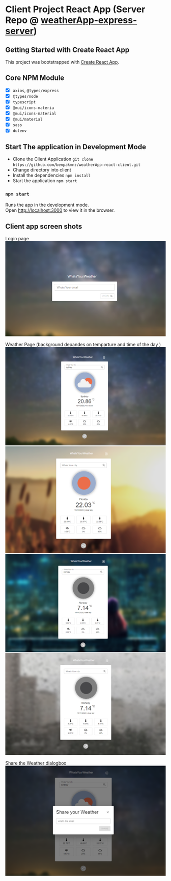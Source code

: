 # Client Project React App (Server Repo @ [weatherApp-express-server](https://github.com/benpakmnz/weatherApp-express-server))

## Getting Started with Create React App

This project was bootstrapped with [Create React App](https://github.com/facebook/create-react-app).

## Core NPM Module

- [x] `axios`, `@types/express`
- [x] `@types/node`
- [x] `typescript`
- [x] `@mui/icons-materia`
- [x] `@mui/icons-material`
- [x] `@mui/material`
- [x] `sass`
- [x] `dotenv`

## Start The application in Development Mode

- Clone the Client Application `git clone https://github.com/benpakmnz/weatherApp-react-client.git`
- Change directory into client
- Install the dependencies `npm install`
- Start the application `npm start`

### `npm start`

Runs the app in the development mode.\
Open [http://localhost:3000](http://localhost:3000) to view it in the browser.

## Client app screen shots

Login page
![Workflow](https://github.com/benpakmnz/weatherApp-react-client/blob/main/wiki/weather-screen-4.png)

Weather Page (background depandes on temparture and time of the day )
![Workflow](https://github.com/benpakmnz/weatherApp-react-client/blob/main/wiki/weather-screen-1.png)
![Workflow](https://github.com/benpakmnz/weatherApp-react-client/blob/main/wiki/weather-screen-3.png)
![Workflow](https://github.com/benpakmnz/weatherApp-react-client/blob/main/wiki/weather-screen-5.png)
![Workflow](https://github.com/benpakmnz/weatherApp-react-client/blob/main/wiki/weather-screen-6.png)

Share the Weather dialogbox
![Workflow](https://github.com/benpakmnz/weatherApp-react-client/blob/main/wiki/weather-screen-2.png)
